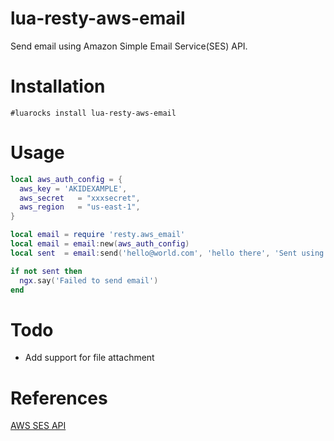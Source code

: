 # lua-resty-aws-email
Send email using Amazon Simple Email Service(SES) API.

# Installation

    #luarocks install lua-resty-aws-email


# Usage
```lua
local aws_auth_config = {
  aws_key = 'AKIDEXAMPLE',
  aws_secret   = "xxxsecret",
  aws_region   = "us-east-1",  
}

local email = require 'resty.aws_email'
local email = email:new(aws_auth_config)
local sent  = email:send('hello@world.com', 'hello there', 'Sent using AWS Simple Email Service API') 

if not sent then
  ngx.say('Failed to send email')
end
```

# Todo
- Add support for file attachment


# References
[AWS SES API](https://docs.aws.amazon.com/ses/latest/DeveloperGuide/query-interface-requests.html)


